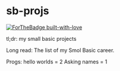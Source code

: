 # sb-projs

[![ForTheBadge built-with-love](http://ForTheBadge.com/images/badges/built-with-love.svg)](https://GitHub.com/Naereen/)

tl;dr: my small basic projects

Long read:
The list of my Smol Basic career.


Progs:
hello worlds = 2
Asking names = 1
